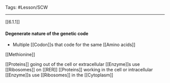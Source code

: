 Tags: #Lesson/SCW 

---
[[6.1.1]]

#### Degenerate nature of the genetic code
- Multiple [[Codon]]s that code for the same [[Amino acids]]

[[Methionine]]

[[Proteins]] going out of the cell or extracellular [[Enzyme]]s use [[Ribosomes]] on [[RER]]
[[Proteins]] working in the cell or intracellular [[Enzyme]]s use [[Ribosomes]] in the [[Cytoplasm]]
